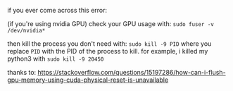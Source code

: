 if you ever come across this error:


(if you're using nvidia GPU) check your GPU usage with:
`sudo fuser -v /dev/nvidia*`

then kill the process you don't need with:
`sudo kill -9 PID` where you replace `PID` with the PID of the process to kill.
for example, i killed my python3 with `sudo kill -9 20450`

thanks to:
https://stackoverflow.com/questions/15197286/how-can-i-flush-gpu-memory-using-cuda-physical-reset-is-unavailable